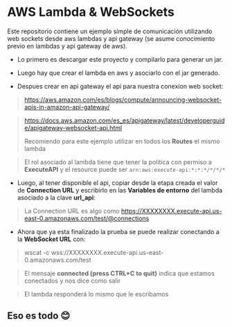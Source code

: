 
# AWS Lambda & WebSockets
Este repositorio contiene un ejemplo simple de comunicación utilizando web sockets desde aws lambdas y api gateway (se asume conocimiento previo en lambdas y api gateway de aws).

- Lo primero es descargar este proyecto y compilarlo para generar un jar.

- Luego hay que crear el lambda en aws y asociarlo con el jar generado.

- Despues crear en api gateway el api para nuestra conexion web socket:
> https://aws.amazon.com/es/blogs/compute/announcing-websocket-apis-in-amazon-api-gateway/

>https://docs.aws.amazon.com/es_es/apigateway/latest/developerguide/apigateway-websocket-api.html
>
> Recomiendo para este ejemplo utilizar en todos los **Routes** el mismo lambda

>El rol asociado al lambda tiene que tener la politica con permiso a **ExecuteAPI** y el resource puede ser ``` arn:aws:execute-api:*:*:*/*/*/* ```

- Luego, al tener disponible el api, copiar desde la etapa creada el valor de **Connection URL** y escribirlo en las **Variables de entorno** del lambda asociado a la clave **url_api**:
> La Connection URL es algo como https://XXXXXXXX.execute-api.us-east-0.amazonaws.com/test/@connections

- Ahora que ya esta finalizado la prueba se puede realizar conectando a la **WebSocket URL** con:
> wscat -c wss://XXXXXXXX.execute-api.us-east-0.amazonaws.com/test

> El mensaje **connected (press CTRL+C to quit)** indica que estamos conectados y nos dice como salir

> El lambda responderá lo mismo que le escribamos

## Eso es todo :blush:

